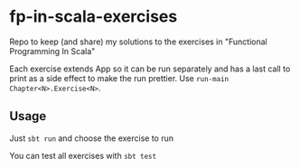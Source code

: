 # fp-in-scala-exercises
Repo to keep (and share) my solutions to the exercises in "Functional Programming In Scala"

Each exercise extends App so it can be run separately and has a last call to print as a side effect to make the run prettier. Use `run-main Chapter<N>.Exercise<N>`.

## Usage
Just ```sbt run``` and choose the exercise to run

You can test all exercises with ```sbt test```

